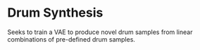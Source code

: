 # Drum Synthesis
Seeks to train a VAE to produce novel drum samples from linear combinations of pre-defined drum samples.

